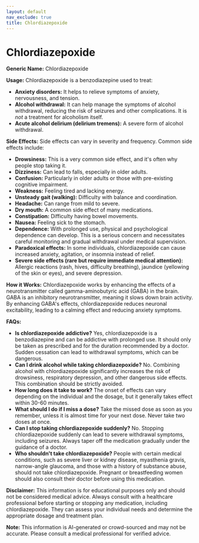 ```yaml
---
layout: default
nav_exclude: true
title: Chlordiazepoxide
---
```


# Chlordiazepoxide

**Generic Name:** Chlordiazepoxide

**Usage:** Chlordiazepoxide is a benzodiazepine used to treat:

* **Anxiety disorders:**  It helps to relieve symptoms of anxiety, nervousness, and tension.
* **Alcohol withdrawal:** It can help manage the symptoms of alcohol withdrawal, reducing the risk of seizures and other complications.  It is *not* a treatment for alcoholism itself.
* **Acute alcohol delirium (delirium tremens):**  A severe form of alcohol withdrawal.


**Side Effects:**  Side effects can vary in severity and frequency. Common side effects include:

* **Drowsiness:** This is a very common side effect, and it's often why people stop taking it.
* **Dizziness:** Can lead to falls, especially in older adults.
* **Confusion:** Particularly in older adults or those with pre-existing cognitive impairment.
* **Weakness:** Feeling tired and lacking energy.
* **Unsteady gait (walking):** Difficulty with balance and coordination.
* **Headache:** Can range from mild to severe.
* **Dry mouth:**  A common side effect of many medications.
* **Constipation:** Difficulty having bowel movements.
* **Nausea:** Feeling sick to the stomach.
* **Dependence:** With prolonged use, physical and psychological dependence can develop.  This is a serious concern and necessitates careful monitoring and gradual withdrawal under medical supervision.
* **Paradoxical effects:** In some individuals, chlordiazepoxide can cause increased anxiety, agitation, or insomnia instead of relief.
* **Severe side effects (rare but require immediate medical attention):** Allergic reactions (rash, hives, difficulty breathing), jaundice (yellowing of the skin or eyes), and severe depression.


**How it Works:** Chlordiazepoxide works by enhancing the effects of a neurotransmitter called gamma-aminobutyric acid (GABA) in the brain. GABA is an inhibitory neurotransmitter, meaning it slows down brain activity.  By enhancing GABA's effects, chlordiazepoxide reduces neuronal excitability, leading to a calming effect and reducing anxiety symptoms.


**FAQs:**

* **Is chlordiazepoxide addictive?** Yes, chlordiazepoxide is a benzodiazepine and can be addictive with prolonged use.  It should only be taken as prescribed and for the duration recommended by a doctor.  Sudden cessation can lead to withdrawal symptoms, which can be dangerous.
* **Can I drink alcohol while taking chlordiazepoxide?** No. Combining alcohol with chlordiazepoxide significantly increases the risk of drowsiness, respiratory depression, and other dangerous side effects.  This combination should be strictly avoided.
* **How long does it take to work?** The onset of effects can vary depending on the individual and the dosage, but it generally takes effect within 30-60 minutes.
* **What should I do if I miss a dose?**  Take the missed dose as soon as you remember, unless it is almost time for your next dose.  Never take two doses at once.
* **Can I stop taking chlordiazepoxide suddenly?** No.  Stopping chlordiazepoxide suddenly can lead to severe withdrawal symptoms, including seizures.  Always taper off the medication gradually under the guidance of a doctor.
* **Who shouldn't take chlordiazepoxide?**  People with certain medical conditions, such as severe liver or kidney disease, myasthenia gravis, narrow-angle glaucoma, and those with a history of substance abuse, should not take chlordiazepoxide. Pregnant or breastfeeding women should also consult their doctor before using this medication.


**Disclaimer:** This information is for educational purposes only and should not be considered medical advice.  Always consult with a healthcare professional before starting or stopping any medication, including chlordiazepoxide.  They can assess your individual needs and determine the appropriate dosage and treatment plan.


**Note:** This information is AI-generated or crowd-sourced and may not be accurate. Please consult a medical professional for verified advice.